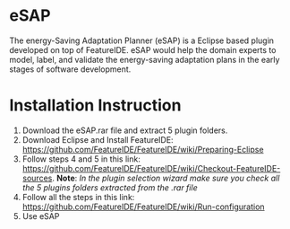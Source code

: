 # eSAP
The energy-Saving Adaptation Planner (eSAP) is a Eclipse based plugin developed on top of FeatureIDE. eSAP would help the domain experts to model, label, and validate the energy-saving adaptation plans in the early stages of software development.
# Installation Instruction
1. Download the eSAP.rar file and extract 5 plugin folders.
2. Download Eclipse and Install FeatureIDE: https://github.com/FeatureIDE/FeatureIDE/wiki/Preparing-Eclipse
3. Follow steps 4 and 5 in this link: https://github.com/FeatureIDE/FeatureIDE/wiki/Checkout-FeatureIDE-sources. **Note**: *In the plugin selection wizard make sure you check all the 5 plugins folders extracted from the .rar file*
4. Follow all the steps in this link: https://github.com/FeatureIDE/FeatureIDE/wiki/Run-configuration
5. Use eSAP
